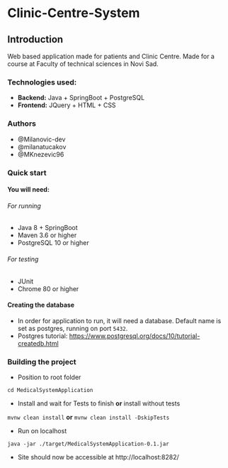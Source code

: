 # Clinic-Centre-System

## Introduction
Web based application made for patients and Clinic Centre. Made for a course at Faculty of technical sciences in Novi Sad.

### Technologies used:
- **Backend:** Java + SpringBoot + PostgreSQL
- **Frontend:** JQuery + HTML + CSS


### Authors
- @Milanovic-dev
- @milanatucakov
- @MKnezevic96

### Quick start
#### You will need:

###### For running
- Java 8 + SpringBoot
- Maven 3.6 or higher
- PostgreSQL 10 or higher

###### For testing
- JUnit
- Chrome 80 or higher

#### Creating the database
- In order for application to run, it will need a database. Default name is set as postgres, running on port `5432`. 
-  Postgres tutorial: https://www.postgresql.org/docs/10/tutorial-createdb.html

### Building the project

- Position to root folder

 `cd MedicalSystemApplication`

- Install and wait for Tests to finish **or** install without tests

 `mvnw clean install` **or** `mvnw clean install -DskipTests`

- Run on localhost

 `java -jar ./target/MedicalSystemApplication-0.1.jar`

 -  Site should now be accessible at http://localhost:8282/
